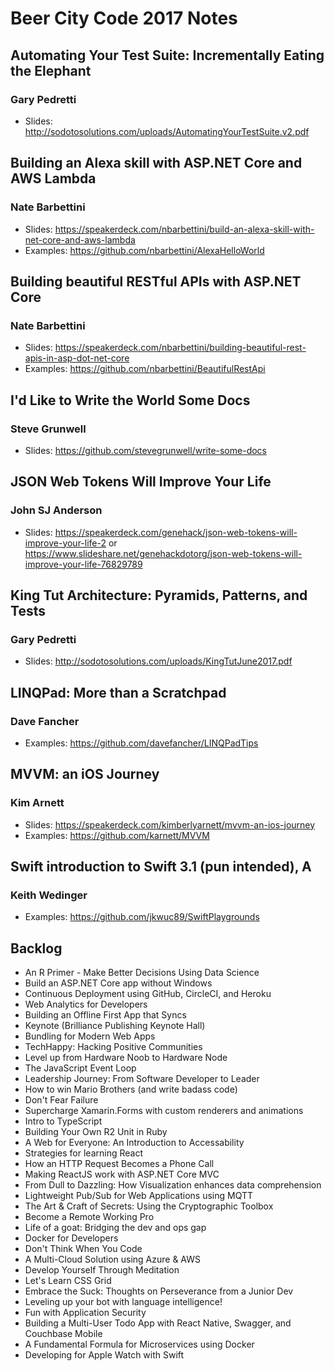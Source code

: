 # Beer City Code 2017 Notes

## Automating Your Test Suite: Incrementally Eating the Elephant

### Gary Pedretti

* Slides: http://sodotosolutions.com/uploads/AutomatingYourTestSuite.v2.pdf

## Building an Alexa skill with ASP.NET Core and AWS Lambda

### Nate Barbettini

* Slides: https://speakerdeck.com/nbarbettini/build-an-alexa-skill-with-net-core-and-aws-lambda
* Examples: https://github.com/nbarbettini/AlexaHelloWorld

## Building beautiful RESTful APIs with ASP.NET Core

### Nate Barbettini

* Slides: https://speakerdeck.com/nbarbettini/building-beautiful-rest-apis-in-asp-dot-net-core
* Examples: https://github.com/nbarbettini/BeautifulRestApi

## I'd Like to Write the World Some Docs

### Steve Grunwell

* Slides: https://github.com/stevegrunwell/write-some-docs

## JSON Web Tokens Will Improve Your Life

### John SJ Anderson

* Slides: https://speakerdeck.com/genehack/json-web-tokens-will-improve-your-life-2 or https://www.slideshare.net/genehackdotorg/json-web-tokens-will-improve-your-life-76829789

## King Tut Architecture: Pyramids, Patterns, and Tests

### Gary Pedretti

* Slides: http://sodotosolutions.com/uploads/KingTutJune2017.pdf

## LINQPad: More than a Scratchpad

### Dave Fancher

* Examples: https://github.com/davefancher/LINQPadTips

## MVVM: an iOS Journey

### Kim Arnett

* Slides: https://speakerdeck.com/kimberlyarnett/mvvm-an-ios-journey
* Examples: https://github.com/karnett/MVVM

## Swift introduction to Swift 3.1 (pun intended), A

### Keith Wedinger

* Examples: https://github.com/jkwuc89/SwiftPlaygrounds

## Backlog

* An R Primer - Make Better Decisions Using Data Science 
* Build an ASP.NET Core app without Windows
* Continuous Deployment using GitHub, CircleCI, and Heroku
* Web Analytics for Developers
* Building an Offline First App that Syncs
* Keynote (Brilliance Publishing Keynote Hall)
* Bundling for Modern Web Apps
* TechHappy: Hacking Positive Communities
* Level up from Hardware Noob to Hardware Node
* The JavaScript Event Loop
* Leadership Journey: From Software Developer to Leader
* How to win Mario Brothers (and write badass code)
* Don't Fear Failure
* Supercharge Xamarin.Forms with custom renderers and animations
* Intro to TypeScript
* Building Your Own R2 Unit in Ruby
* A Web for Everyone: An Introduction to Accessability
* Strategies for learning React
* How an HTTP Request Becomes a Phone Call
* Making ReactJS work with ASP.NET Core MVC
* From Dull to Dazzling: How Visualization enhances data comprehension
* Lightweight Pub/Sub for Web Applications using MQTT
* The Art & Craft of Secrets: Using the Cryptographic Toolbox
* Become a Remote Working Pro
* Life of a goat: Bridging the dev and ops gap
* Docker for Developers
* Don't Think When You Code
* A Multi-Cloud Solution using Azure & AWS
* Develop Yourself Through Meditation
* Let's Learn CSS Grid
* Embrace the Suck: Thoughts on Perseverance from a Junior Dev
* Leveling up your bot with language intelligence!
* Fun with Application Security
* Building a Multi-User Todo App with React Native, Swagger, and Couchbase Mobile
* A Fundamental Formula for Microservices using Docker
* Developing for Apple Watch with Swift